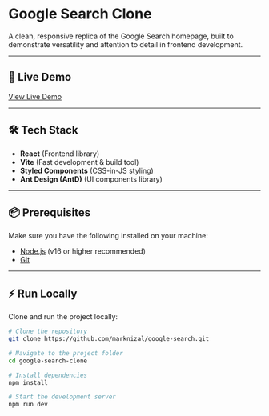 # Google Search Clone

A clean, responsive replica of the Google Search homepage, built to demonstrate versatility and attention to detail in frontend development.

---

## 🚀 Live Demo
[View Live Demo](https://marknizal.github.io/google-search/)  

---

## 🛠️ Tech Stack
- **React** (Frontend library)
- **Vite** (Fast development & build tool)
- **Styled Components** (CSS-in-JS styling)
- **Ant Design (AntD)** (UI components library)

---

## 📦 Prerequisites
Make sure you have the following installed on your machine:
- [Node.js](https://nodejs.org/) (v16 or higher recommended)
- [Git](https://git-scm.com/)

---

## ⚡ Run Locally
Clone and run the project locally:

```bash
# Clone the repository
git clone https://github.com/marknizal/google-search.git

# Navigate to the project folder
cd google-search-clone

# Install dependencies
npm install

# Start the development server
npm run dev
